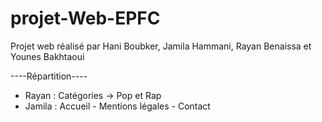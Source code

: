 # projet-Web-EPFC
Projet web réalisé par 
Hani Boubker,
Jamila Hammani,
Rayan Benaissa et
Younes Bakhtaoui

----Répartition----

- Rayan : Catégories -> Pop et Rap
- Jamila : Accueil - Mentions légales - Contact
